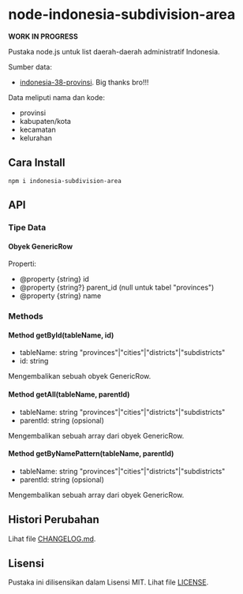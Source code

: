 # node-indonesia-subdivision-area

**WORK IN PROGRESS**

Pustaka node.js untuk list daerah-daerah administratif Indonesia.

Sumber data:
- [indonesia-38-provinsi](https://github.com/alifbint/indonesia-38-provinsi). Big thanks bro!!!

Data meliputi nama dan kode:
* provinsi
* kabupaten/kota
* kecamatan
* kelurahan

## Cara Install
```
npm i indonesia-subdivision-area
```

## API

### Tipe Data
#### Obyek GenericRow
Properti:
* @property {string} id
* @property {string?} parent_id (null untuk tabel "provinces")
* @property {string} name

### Methods

#### Method getById(tableName, id)
* tableName: string "provinces"|"cities"|"districts"|"subdistricts"
* id: string

Mengembalikan sebuah obyek GenericRow.

#### Method getAll(tableName, parentId)
* tableName: string "provinces"|"cities"|"districts"|"subdistricts"
* parentId: string (opsional)

Mengembalikan sebuah array dari obyek GenericRow.

#### Method getByNamePattern(tableName, parentId)
* tableName: string "provinces"|"cities"|"districts"|"subdistricts"
* parentId: string (opsional)

Mengembalikan sebuah array dari obyek GenericRow.

## Histori Perubahan
Lihat file [CHANGELOG.md](CHANGELOG.md).

## Lisensi
Pustaka ini dilisensikan dalam Lisensi MIT. Lihat file [LICENSE](LICENSE).
